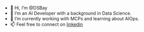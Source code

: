 - 👋 Hi, I’m @DSBay
- 👀 I’m an AI Developer with a background in Data Science.
- 🌱 I’m currently working with MCPs and learning about AIOps.
- 📫 Feel free to connect on [linkedin](www.linkedin.com/in/sbay98)

<!---
DSBay/DSBay is a ✨ special ✨ repository because its `README.md` (this file) appears on your GitHub profile.
You can click the Preview link to take a look at your changes.
--->
